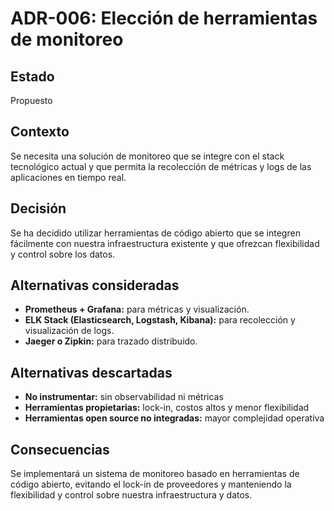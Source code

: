 # ADR-006: Elección de herramientas de monitoreo

## Estado

Propuesto

## Contexto

Se necesita una solución de monitoreo que se integre con el stack tecnológico actual y que permita la recolección de métricas y logs de las aplicaciones en tiempo real.

## Decisión

Se ha decidido utilizar herramientas de código abierto que se integren fácilmente con nuestra infraestructura existente y que ofrezcan flexibilidad y control sobre los datos.

## Alternativas consideradas

- **Prometheus + Grafana:** para métricas y visualización.
- **ELK Stack (Elasticsearch, Logstash, Kibana):** para recolección y visualización de logs.
- **Jaeger o Zipkin:** para trazado distribuido.

## Alternativas descartadas

- **No instrumentar:** sin observabilidad ni métricas
- **Herramientas propietarias:** lock-in, costos altos y menor flexibilidad
- **Herramientas open source no integradas:** mayor complejidad operativa

## Consecuencias

Se implementará un sistema de monitoreo basado en herramientas de código abierto, evitando el lock-in de proveedores y manteniendo la flexibilidad y control sobre nuestra infraestructura y datos.